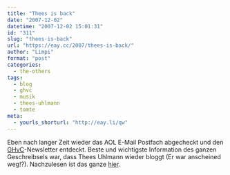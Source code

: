 ```yaml
---
title: "Thees is back"
date: "2007-12-02"
datetime: "2007-12-02 15:01:31"
id: "311"
slug: "thees-is-back"
url: "https://eay.cc/2007/thees-is-back/"
author: "Limpi"
format: "post"
categories:
  - the-others
tags:
  - blog
  - ghvc
  - musik
  - thees-uhlmann
  - tomte
meta:
  - yourls_shorturl: "http://eay.li/qw"
---
```


Eben nach langer Zeit wieder das AOL E-Mail Postfach abgecheckt und den [GHvC](http://www.ghvc.de/)\-Newsletter entdeckt. Beste und wichtigste Information des ganzen Geschreibsels war, dass Thees Uhlmann wieder bloggt (Er war anscheined weg!?). Nachzulesen ist das ganze [hier](http://croc.antville.org/).
